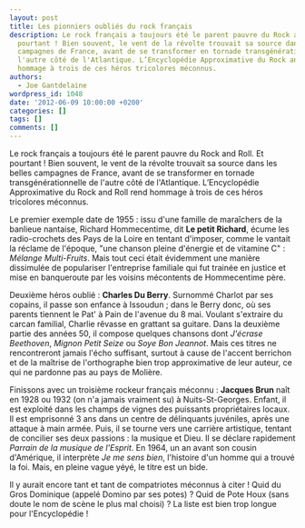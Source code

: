 ```yaml
---
layout: post
title: Les pionniers oubliés du rock français
description: Le rock français a toujours été le parent pauvre du Rock and Roll. Et
  pourtant ! Bien souvent, le vent de la révolte trouvait sa source dans les belles
  campagnes de France, avant de se transformer en tornade transgénérationnelle de
  l'autre côté de l'Atlantique. L’Encyclopédie Approximative du Rock and Roll rend
  hommage à trois de ces héros tricolores méconnus.
authors:
  - Joe Gantdelaine
wordpress_id: 1048
date: '2012-06-09 10:00:00 +0200'
categories: []
tags: []
comments: []
---
```

Le rock français a toujours été le parent pauvre du Rock and Roll. Et pourtant ! Bien souvent, le vent de la révolte trouvait sa source dans les belles campagnes de France, avant de se transformer en tornade transgénérationnelle de l'autre côté de l'Atlantique. L’Encyclopédie Approximative du Rock and Roll rend hommage à trois de ces héros tricolores méconnus.

Le premier exemple date de 1955 : issu d'une famille de maraîchers de la banlieue nantaise, Richard Hommecentime, dit __Le petit Richard__, écume les radio-crochets des Pays de la Loire en tentant d'imposer, comme le vantait la réclame de l'époque, "une chanson pleine d'énergie et de vitamine C" : *Mélange Multi-Fruits*. Mais tout ceci était évidemment une manière dissimulée de populariser l'entreprise familiale qui fut trainée en justice et mise en banqueroute par les voisins mécontents de Hommecentime père.

Deuxième héros oublié : __Charles Du Berry__. Surnommé Charlot par ses copains, il passe son enfance à Issoudun ; dans le Berry donc, où ses parents tiennent le Pat' à Pain de l'avenue du 8 mai. Voulant s'extraire du carcan familial, Charlie rêvasse en grattant sa guitare. Dans la deuxième partie des années 50, il compose quelques chansons dont *J'écrase Beethoven*, *Mignon Petit Seize* ou *Soye Bon Jeannot*. Mais ces titres ne rencontreront jamais l'écho suffisant, surtout à cause de l'accent berrichon et de la maîtrise de l'orthographe bien trop approximative de leur auteur, ce qui ne pardonne pas au pays de Molière.

Finissons avec un troisième rockeur français méconnu : __Jacques Brun__ naît en 1928 ou 1932 (on n'a jamais vraiment su) à Nuits-St-Georges. Enfant, il est exploité dans les champs de vignes des puissants propriétaires locaux. Il est emprisonné 3 ans dans un centre de délinquants juvéniles, après une attaque à main armée. Puis, il se tourne vers une carrière artistique, tentant de concilier ses deux passions : la musique et Dieu. Il se déclare rapidement *Parrain de la musique de l'Esprit*. En 1964, un an avant son cousin d'Amérique, il interprète *Je me sens bien*, l'histoire d'un homme qui a trouvé la foi. Mais, en pleine vague yéyé, le titre est un bide.

Il y aurait encore tant et tant de compatriotes méconnus à citer ! Quid du Gros Dominique (appelé Domino par ses potes) ? Quid de Pote Houx (sans doute le nom de scène le plus mal choisi) ? La liste est bien trop longue pour l'Encyclopédie !
